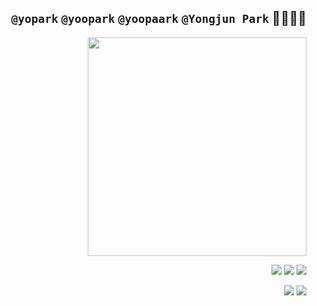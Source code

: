 <div align="right">
  <h2><code>@yopark</code> <code>@yoopark</code> <code>@yoopaark</code> <code>@Yongjun Park</code> 🙇‍♂️🙇‍♂️</h2>

  <img height="350px" src="https://media.wired.com/photos/5c57c3e3ce277c2cb23d575b/4:3/w_2749,h_2062,c_limit/Culture_Facebook_TheSocialNetwork.jpg" />
  
  <a href="https://www.acmicpc.net/user/yopark"><img src="http://mazassumnida.wtf/api/mini/generate_badge?boj=yopark"/></a> <a href="https://gist.github.com/yoopark/71882b248ff6ad53bee9a2beac079c68"><img src="https://img.shields.io/badge/-I'm%20a%20night%20%F0%9F%A6%89-grey?style=flat-square" /></a> <img src="https://img.shields.io/badge/-Be%20a%20specialist%20first.-informational?style=flat-square" />

  <img src="https://img.shields.io/badge/-About%20Me-black?style=for-the-badge" /> <img src="https://img.shields.io/badge/-Portfolio-black?style=for-the-badge" />
  
</div>

